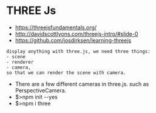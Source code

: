 # THREE Js
- https://threejsfundamentals.org/
- http://davidscottlyons.com/threejs-intro/#slide-0
- https://github.com/josdirksen/learning-threejs

```
display anything with three.js, we need three things: 
- scene
- renderer
- camera, 
so that we can render the scene with camera.
```

- There are a few different cameras in three.js. such as PerspectiveCamera.
- $>npm init --yes
- $>npm i three

